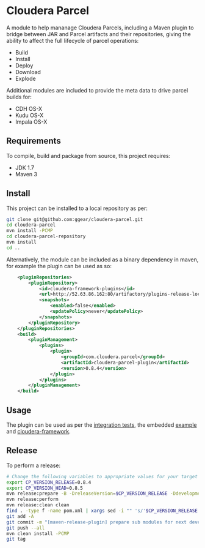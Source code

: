 # Cloudera Parcel

A module to help mananage Cloudera Parcels, including a Maven plugin to bridge between JAR and Parcel artifacts and their repositories, giving the ability to affect the full lifecycle of parcel operations:

* Build
* Install
* Deploy
* Download
* Explode

Additional modules are included to provide the meta data to drive parcel builds for:

* CDH OS-X
* Kudu OS-X
* Impala OS-X

## Requirements

To compile, build and package from source, this project requires:

* JDK 1.7
* Maven 3

## Install

This project can be installed to a local repository as per:

```bash
git clone git@github.com:ggear/cloudera-parcel.git
cd cloudera-parcel
mvn install -PCMP
cd cloudera-parcel-repository
mvn install
cd ..
```

Alternatively, the module can be included as a binary dependency in maven, for example the plugin can be used as so:

```xml
	<pluginRepositories>
		<pluginRepository>
			<id>cloudera-framework-plugins</id>
			<url>http://52.63.86.162:80/artifactory/plugins-release-local</url>
			<snapshots>
				<enabled>false</enabled>
				<updatePolicy>never</updatePolicy>
			</snapshots>
		</pluginRepository>
	</pluginRepositories>
	<build>
		<pluginManagement>
			<plugins>
				<plugin>
					<groupId>com.cloudera.parcel</groupId>
					<artifactId>cloudera-parcel-plugin</artifactId>
					<version>0.8.4</version>
				</plugin>
			</plugins>
		</pluginManagement>
	</build>
```

## Usage

The plugin can be used as per the [integration tests](https://github.com/ggear/cloudera-parcel/tree/master/cloudera-parcel-plugin/src/it), the embedded [example](https://github.com/ggear/cloudera-parcel/tree/master/cloudera-parcel-repository/cloudera-parcel-repository-sqoop-teradata) and [cloudera-framework](https://github.com/ggear/cloudera-framework).

## Release

To perform a release:

```bash
# Change the following variables to appropriate values for your target release
export CP_VERSION_RELEASE=0.8.4
export CP_VERSION_HEAD=0.8.5
mvn release:prepare -B -DreleaseVersion=$CP_VERSION_RELEASE -DdevelopmentVersion=$CP_VERSION_HEAD-SNAPSHOT
mvn release:perform
mvn release:clean clean
find . -type f -name pom.xml | xargs sed -i "" 's/'$CP_VERSION_RELEASE'-SNAPSHOT/'$CP_VERSION_HEAD'-SNAPSHOT/g';
git add -A
git commit -m "[maven-release-plugin] prepare sub modules for next development iteration"
git push --all
mvn clean install -PCMP
git tag
```
